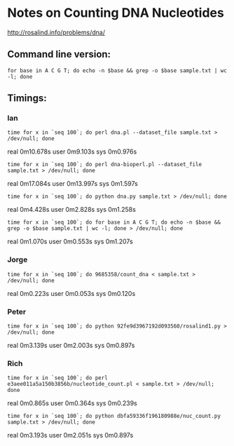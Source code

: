 # Notes on Counting DNA Nucleotides

http://rosalind.info/problems/dna/

## Command line version:

```
for base in A C G T; do echo -n $base && grep -o $base sample.txt | wc -l; done
```

## Timings:

### Ian

```
time for x in `seq 100`; do perl dna.pl --dataset_file sample.txt > /dev/null; done
```

real	0m10.678s
user	0m9.103s
sys	0m0.976s

```
time for x in `seq 100`; do perl dna-bioperl.pl --dataset_file sample.txt > /dev/null; done
```

real	0m17.084s
user	0m13.997s
sys	0m1.597s

```
time for x in `seq 100`; do python dna.py sample.txt > /dev/null; done
```

real	0m4.428s
user	0m2.828s
sys	0m1.258s

```
time for x in `seq 100`; do for base in A C G T; do echo -n $base && grep -o $base sample.txt | wc -l; done > /dev/null; done
```

real	0m1.070s
user	0m0.553s
sys	0m1.207s

### Jorge

```
time for x in `seq 100`; do 9685358/count_dna < sample.txt > /dev/null; done
```

real	0m0.223s
user	0m0.053s
sys	0m0.120s

### Peter

```
time for x in `seq 100`; do python 92fe9d3967192d093560/rosalind1.py > /dev/null; done
```

real	0m3.139s
user	0m2.003s
sys	0m0.897s

### Rich

```
time for x in `seq 100`; do perl e3aee011a5a150b3856b/nucleotide_count.pl < sample.txt > /dev/null; done
```

real	0m0.865s
user	0m0.364s
sys	0m0.239s

```
time for x in `seq 100`; do python dbfa59336f196180988e/nuc_count.py sample.txt > /dev/null; done
```

real	0m3.193s
user	0m2.051s
sys	0m0.897s
